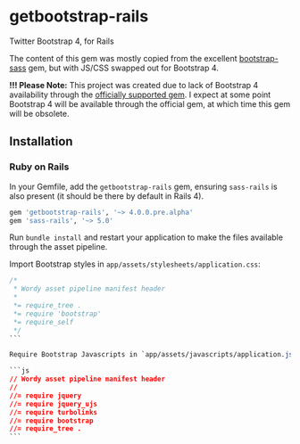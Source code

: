 # getbootstrap-rails
Twitter Bootstrap 4, for Rails

The content of this gem was mostly copied from the excellent [bootstrap-sass](https://github.com/twbs/bootstrap-sass) gem, but with JS/CSS swapped out for Bootstrap 4.

**!!! Please Note:** This project was created due to lack of Bootstrap 4 availability through the [officially supported gem](https://github.com/twbs/bootstrap-sass). I expect at some point Bootstrap 4 will be available through the official gem, at which time this gem will be obsolete.

## Installation

### Ruby on Rails

In your Gemfile, add the `getbootstrap-rails` gem, ensuring `sass-rails` is also present (it should be there by default in Rails 4).

```ruby
gem 'getbootstrap-rails', '~> 4.0.0.pre.alpha'
gem 'sass-rails', '~> 5.0'
```

Run `bundle install` and restart your application to make the files available through the asset pipeline.

Import Bootstrap styles in `app/assets/stylesheets/application.css`:

````css
/*
 * Wordy asset pipeline manifest header
 *
 *= require_tree .
 *= require 'bootstrap'
 *= require_self
 */
```

Require Bootstrap Javascripts in `app/assets/javascripts/application.js`:

```js
// Wordy asset pipeline manifest header
//
//= require jquery
//= require jquery_ujs
//= require turbolinks
//= require bootstrap
//= require_tree .
```
